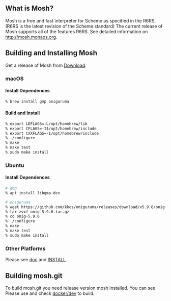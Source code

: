 ## What is Mosh?
Mosh is a free and fast interpreter for Scheme as specified in the R6RS.(R6RS is the latest revision of the Scheme standard)
The current release of Mosh supports all of the features R6RS.
See detailed information on http://mosh.monaos.org.

## Building and Installing Mosh
Get a release of Mosh from [Download](https://github.com/higepon/mosh/releases).

### macOS
#### Install Dependences
```sh
% brew install gmp oniguruma
```

#### Build and Install
```sh
% export LDFLAGS=-L/opt/homebrew/lib
% export CFLAGS=-I$/opt/homebrew/include
% export CXXFLAGS=-I/opt/homebrew/include
% ./configure
% make
% make test
% sudo make install
```

### Ubuntu
#### Install Dependences
```sh
# gmp
% apt install libgmp-dev 

# oniguruma
% wget https://github.com/kkos/oniguruma/releases/download/v5.9.6/onig-5.9.6.tar.gz
% tar zvxf onig-5.9.6.tar.gz
% cd onig-5.9.6
% ./configure
% make
% make test
% sudo make install
```

### Other Platforms
Please see [doc](https://github.com/higepon/mosh/tree/master/doc) and [INSTALL](https://github.com/higepon/mosh/blob/master/INSTALL).

## Building mosh.git
To build mosh.git you need release version mosh installed. You can see Please use and check [docker/dev](https://github.com/higepon/mosh/tree/master/docker/) to build.